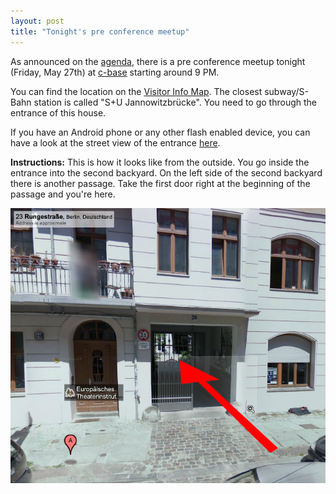 ```yaml
---
layout: post
title: "Tonight's pre conference meetup"
---
```


As announced on the [agenda](/agenda.html), there is a pre conference meetup tonight (Friday, May 27th) at [c-base](http://www.c-base.org/cv50f/core/impressum.html) starting around 9 PM.

You can find the location on the [Visitor Info Map](http://goo.gl/maps/gwcZ). The closest subway/S-Bahn station is called "S+U Jannowitzbrücke". You need to go through the entrance of this house.

If you have an Android phone or any other flash enabled device, you can have a look at the street view of the entrance [here](http://maps.google.com/maps?hl=en&client=safari&q=rungestrasse+20,+berlin&ie=UTF8&hq=&hnear=Rungestra%C3%9Fe+20,+Mitte+10179+Berlin,+Germany&ll=52.51058,13.422568&spn=0.011427,0.028989&t=h&z=16&layer=c&cbll=52.512244,13.419762&panoid=l53DWWNnm3rLb8bffbNEJA&cbp=12,17.25,,1,2.74).

**Instructions:**
This is how it looks like from the outside. You go inside the entrance into the second backyard. On the left side of the second backyard there is another passage. Take the first door right at the beginning of the passage and you're here.  
  
![c-base entry](/images/c-base-entry.png)